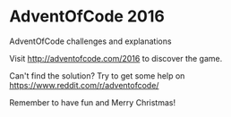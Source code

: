 # AdventOfCode 2016
AdventOfCode challenges and explanations

Visit http://adventofcode.com/2016 to discover the game.

Can't find the solution? Try to get some help on https://www.reddit.com/r/adventofcode/

Remember to have fun and Merry Christmas!
